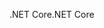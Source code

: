 <span data-ttu-id="c72c2-101">.NET Core</span><span class="sxs-lookup"><span data-stu-id="c72c2-101">.NET Core</span></span>